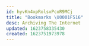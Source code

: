 ```yaml
---
id: hyvKn4xpRolsxPcoR9MCj
title: "Bookmarks \U0001F516"
desc: Archiving The Internet
updated: 1623758335430
created: 1623751973978
---
```


